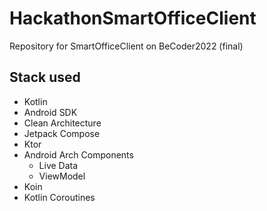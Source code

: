 # HackathonSmartOfficeClient

Repository for SmartOfficeClient on BeCoder2022 (final)

## Stack used
* Kotlin
* Android SDK
* Clean Architecture
* Jetpack Compose
* Ktor
* Android Arch Components
  * Live Data
  * ViewModel
* Koin
* Kotlin Coroutines
